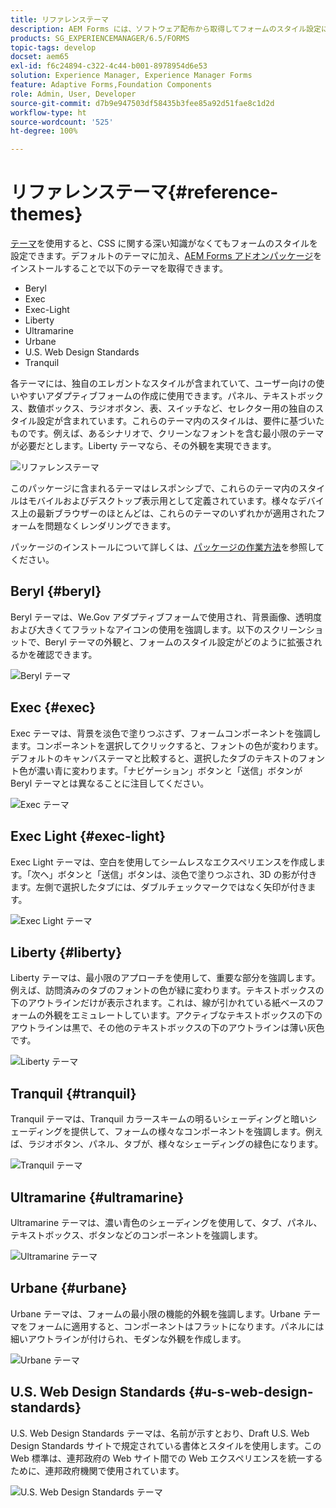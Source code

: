 ```yaml
---
title: リファレンステーマ
description: AEM Forms には、ソフトウェア配布から取得してフォームのスタイル設定に使用できるアダプティブフォームテーマが用意されています。
products: SG_EXPERIENCEMANAGER/6.5/FORMS
topic-tags: develop
docset: aem65
exl-id: f6c24894-c322-4c44-b001-8978954d6e53
solution: Experience Manager, Experience Manager Forms
feature: Adaptive Forms,Foundation Components
role: Admin, User, Developer
source-git-commit: d7b9e947503df58435b3fee85a92d51fae8c1d2d
workflow-type: ht
source-wordcount: '525'
ht-degree: 100%

---
```


# リファレンステーマ{#reference-themes}

[テーマ](../../forms/using/themes.md)を使用すると、CSS に関する深い知識がなくてもフォームのスタイルを設定できます。デフォルトのテーマに加え、[AEM Forms アドオンパッケージ](https://experienceleague.adobe.com/docs/experience-manager-release-information/aem-release-updates/forms-updates/aem-forms-releases.html?lang=ja)をインストールすることで以下のテーマを取得できます。

* Beryl
* Exec
* Exec-Light
* Liberty
* Ultramarine
* Urbane
* U.S. Web Design Standards
* Tranquil

各テーマには、独自のエレガントなスタイルが含まれていて、ユーザー向けの使いやすいアダプティブフォームの作成に使用できます。パネル、テキストボックス、数値ボックス、ラジオボタン、表、スイッチなど、セレクター用の独自のスタイル設定が含まれています。これらのテーマ内のスタイルは、要件に基づいたものです。例えば、あるシナリオで、クリーンなフォントを含む最小限のテーマが必要だとします。Liberty テーマなら、その外観を実現できます。

![リファレンステーマ](assets/ref-themes.png)

このパッケージに含まれるテーマはレスポンシブで、これらのテーマ内のスタイルはモバイルおよびデスクトップ表示用として定義されています。様々なデバイス上の最新ブラウザーのほとんどは、これらのテーマのいずれかが適用されたフォームを問題なくレンダリングできます。

パッケージのインストールについて詳しくは、[パッケージの作業方法](/help/sites-administering/package-manager.md)を参照してください。

## Beryl {#beryl}

Beryl テーマは、We.Gov アダプティブフォームで使用され、背景画像、透明度および大きくてフラットなアイコンの使用を強調します。以下のスクリーンショットで、Beryl テーマの外観と、フォームのスタイル設定がどのように拡張されるかを確認できます。

![Beryl テーマ](assets/beryl.png)

<!--[Click to enlarge

](assets/beryl-1.png)-->

## Exec {#exec}

Exec テーマは、背景を淡色で塗りつぶさず、フォームコンポーネントを強調します。コンポーネントを選択してクリックすると、フォントの色が変わります。デフォルトのキャンバステーマと比較すると、選択したタブのテキストのフォント色が濃い青に変わります。「ナビゲーション」ボタンと「送信」ボタンが Beryl テーマとは異なることに注目してください。

![Exec テーマ](assets/exec.png)

<!--[Click to enlarge

](assets/exec-1.png)-->

## Exec Light {#exec-light}

Exec Light テーマは、空白を使用してシームレスなエクスペリエンスを作成します。「次へ」ボタンと「送信」ボタンは、淡色で塗りつぶされ、3D の影が付きます。左側で選択したタブには、ダブルチェックマークではなく矢印が付きます。

![Exec Light テーマ](assets/exec-light.png)

<!--[Click to enlarge

](assets/exec-light-1.png)-->

## Liberty {#liberty}

Liberty テーマは、最小限のアプローチを使用して、重要な部分を強調します。例えば、訪問済みのタブのフォントの色が緑に変わります。テキストボックスの下のアウトラインだけが表示されます。これは、線が引かれている紙ベースのフォームの外観をエミュレートしています。アクティブなテキストボックスの下のアウトラインは黒で、その他のテキストボックスの下のアウトラインは薄い灰色です。

![Liberty テーマ](assets/liberty.png)

<!--[Click to enlarge

](assets/liberty-1.png)-->

## Tranquil {#tranquil}

Tranquil テーマは、Tranquil カラースキームの明るいシェーディングと暗いシェーディングを提供して、フォームの様々なコンポーネントを強調します。例えば、ラジオボタン、パネル、タブが、様々なシェーディングの緑色になります。

![Tranquil テーマ](assets/tranquil.png)

<!--[Click to enlarge

](assets/tranquil-1.png)-->

## Ultramarine {#ultramarine}

Ultramarine テーマは、濃い青色のシェーディングを使用して、タブ、パネル、テキストボックス、ボタンなどのコンポーネントを強調します。

![Ultramarine テーマ](assets/ultramarine.png)

<!--[Click to enlarge](assets/ultramarine-1.png)-->

## Urbane {#urbane}

Urbane テーマは、フォームの最小限の機能的外観を強調します。Urbane テーマをフォームに適用すると、コンポーネントはフラットになります。パネルには細いアウトラインが付けられ、モダンな外観を作成します。

![Urbane テーマ](assets/urbane.png)

<!--[Click to enlarge

](assets/urbane-1.png)-->

## U.S. Web Design Standards {#u-s-web-design-standards}

U.S. Web Design Standards テーマは、名前が示すとおり、Draft U.S. Web Design Standards サイトで規定されている書体とスタイルを使用します。この Web 標準は、連邦政府の Web サイト間での Web エクスペリエンスを統一するために、連邦政府機関で使用されています。

![U.S. Web Design Standards テーマ](assets/us-web-standards.png)

<!--[Click to enlarge

](assets/usgov.png)-->
